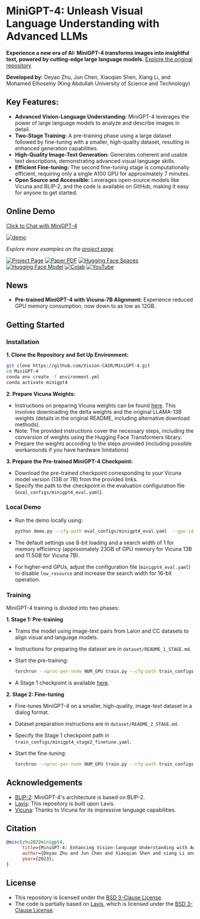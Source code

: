 # MiniGPT-4: Unleash Visual Language Understanding with Advanced LLMs

**Experience a new era of AI: MiniGPT-4 transforms images into insightful text, powered by cutting-edge large language models.**  [Explore the original repository](https://github.com/RiseInRose/MiniGPT-4-ZH)

**Developed by:** Deyao Zhu, Jun Chen, Xiaoqian Shen, Xiang Li, and Mohamed Elhoseiny (King Abdullah University of Science and Technology)

## Key Features:

*   **Advanced Vision-Language Understanding:**  MiniGPT-4 leverages the power of large language models to analyze and describe images in detail.
*   **Two-Stage Training:** A pre-training phase using a large dataset followed by fine-tuning with a smaller, high-quality dataset, resulting in enhanced generation capabilities.
*   **High-Quality Image-Text Generation:** Generates coherent and usable text descriptions, demonstrating advanced visual language skills.
*   **Efficient Fine-tuning:**  The second fine-tuning stage is computationally efficient, requiring only a single A100 GPU for approximately 7 minutes.
*   **Open Source and Accessible:**  Leverages open-source models like Vicuna and BLIP-2, and the code is available on GitHub, making it easy for anyone to get started.

## Online Demo

[Click to Chat with MiniGPT-4](https://minigpt-4.github.io)

  [![demo](figs/online_demo.png)](https://minigpt-4.github.io)

  *Explore more examples on the [project page](https://minigpt-4.github.io).*

  [![Project Page](https://img.shields.io/badge/Project-Page-Green)](https://minigpt-4.github.io)
  [![Paper PDF](https://img.shields.io/badge/Paper-PDF-red)](MiniGPT_4.pdf)
  [![Hugging Face Spaces](https://img.shields.io/badge/%F0%9F%A4%97%20Hugging%20Face-Spaces-blue)](https://huggingface.co/spaces/Vision-CAIR/minigpt4)
  [![Hugging Face Model](https://img.shields.io/badge/%F0%9F%A4%97%20Hugging%20Face-Model-blue)](https://huggingface.co/Vision-CAIR/MiniGPT-4)
  [![Colab](https://colab.research.google.com/assets/colab-badge.svg)](https://colab.research.google.com/drive/1OK4kYsZphwt5DXchKkzMBjYF6jnkqh4R?usp=sharing)
  [![YouTube](https://badges.aleen42.com/src/youtube.svg)](https://www.youtube.com/watch?v=__tftoxpBAw&feature=youtu.be)

## News

*   **Pre-trained MiniGPT-4 with Vicuna-7B Alignment:** Experience reduced GPU memory consumption, now down to as low as 12GB.

## Getting Started

### Installation

**1. Clone the Repository and Set Up Environment:**

```bash
git clone https://github.com/Vision-CAIR/MiniGPT-4.git
cd MiniGPT-4
conda env create -f environment.yml
conda activate minigpt4
```

**2. Prepare Vicuna Weights:**

*   Instructions on preparing Vicuna weights can be found [here](PrepareVicuna.md). This involves downloading the delta weights and the original LLAMA-13B weights (details in the original README, including alternative download methods).
*   Note:  The provided instructions cover the necessary steps, including the conversion of weights using the Hugging Face Transformers library.
*   Prepare the weights according to the steps provided (including possible workarounds if you have hardware limitations)

**3. Prepare the Pre-trained MiniGPT-4 Checkpoint:**

*   Download the pre-trained checkpoint corresponding to your Vicuna model version (13B or 7B) from the provided links.
*   Specify the path to the checkpoint in the evaluation configuration file (`eval_configs/minigpt4_eval.yaml`).

### Local Demo

*   Run the demo locally using:

    ```bash
    python demo.py --cfg-path eval_configs/minigpt4_eval.yaml  --gpu-id 0
    ```

*   The default settings use 8-bit loading and a search width of 1 for memory efficiency (approximately 23GB of GPU memory for Vicuna 13B and 11.5GB for Vicuna 7B).
*   For higher-end GPUs, adjust the configuration file (`minigpt4_eval.yaml`) to disable `low_resource` and increase the search width for 16-bit operation.

### Training

MiniGPT-4 training is divided into two phases:

**1. Stage 1: Pre-training**

*   Trains the model using image-text pairs from Laion and CC datasets to align visual and language models.
*   Instructions for preparing the dataset are in `dataset/README_1_STAGE.md`.
*   Start the pre-training:

    ```bash
    torchrun --nproc-per-node NUM_GPU train.py --cfg-path train_configs/minigpt4_stage1_pretrain.yaml
    ```

*   A Stage 1 checkpoint is available [here](https://drive.google.com/file/d/1u9FRRBB3VovP1HxCAlpD9Lw4t4P6-Yq8/view?usp=share_link).

**2. Stage 2: Fine-tuning**

*   Fine-tunes MiniGPT-4 on a smaller, high-quality, image-text dataset in a dialog format.
*   Dataset preparation instructions are in `dataset/README_2_STAGE.md`.
*   Specify the Stage 1 checkpoint path in `train_configs/minigpt4_stage2_finetune.yaml`.
*   Start the fine-tuning:

    ```bash
    torchrun --nproc-per-node NUM_GPU train.py --cfg-path train_configs/minigpt4_stage2_finetune.yaml
    ```

## Acknowledgements

*   [BLIP-2](https://huggingface.co/docs/transformers/main/model_doc/blip-2):  MiniGPT-4's architecture is based on BLIP-2.
*   [Lavis](https://github.com/salesforce/LAVIS):  This repository is built upon Lavis.
*   [Vicuna](https://github.com/lm-sys/FastChat):  Thanks to Vicuna for its impressive language capabilities.

## Citation

```bibtex
@misc{zhu2022minigpt4,
      title={MiniGPT-4: Enhancing Vision-language Understanding with Advanced Large Language Models},
      author={Deyao Zhu and Jun Chen and Xiaoqian Shen and xiang Li and Mohamed Elhoseiny},
      year={2023},
}
```

## License

*   This repository is licensed under the [BSD 3-Clause License](LICENSE.md).
*   The code is partially based on [Lavis](https://github.com/salesforce/LAVIS), which is licensed under the [BSD 3-Clause License](LICENSE_Lavis.md).